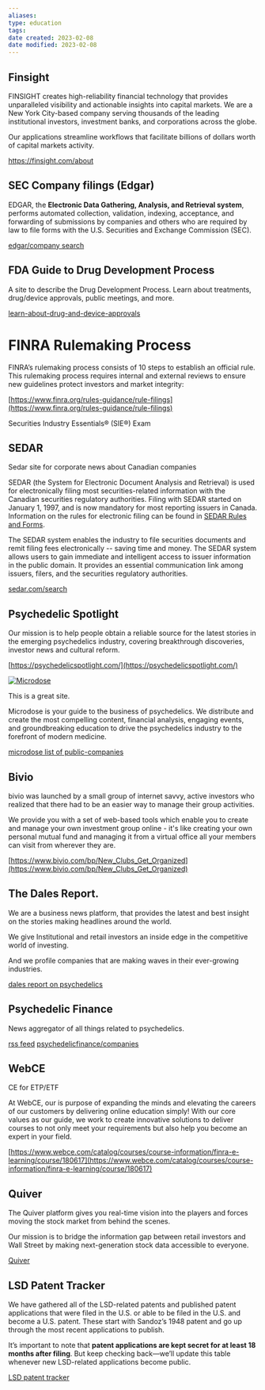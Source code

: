 ```yaml
---
aliases:
type: education
tags: 
date created: 2023-02-08
date modified: 2023-02-08
---
```


## Finsight

FINSIGHT creates high-reliability financial technology that provides unparalleled visibility and actionable insights into capital markets. We are a New York City-based company serving thousands of the leading institutional investors, investment banks, and corporations across the globe.

Our applications streamline workflows that facilitate billions of dollars worth of capital markets activity.

https://finsight.com/about


## SEC Company filings (Edgar)

EDGAR, the **Electronic Data Gathering, Analysis, and Retrieval system**, performs automated collection, validation, indexing, acceptance, and forwarding of submissions by companies and others who are required by law to file forms with the U.S. Securities and Exchange Commission (SEC).

[edgar/company search](https://www.sec.gov/edgar/searchedgar/companysearch.html)

## FDA Guide to Drug Development Process

A site to describe the Drug Development Process.  Learn about treatments, drug/device approvals, public meetings, and more.

[learn-about-drug-and-device-approvals](https://www.fda.gov/patients/learn-about-drug-and-device-approvals/drug-development-process)

# FINRA Rulemaking Process

FINRA’s rulemaking process consists of 10 steps to establish an official rule. This rulemaking process requires internal and external reviews to ensure new guidelines protect investors and market integrity:

[https://www.finra.org/rules-guidance/rule-filings](https://www.finra.org/rules-guidance/rule-filings)

Securities Industry Essentials® (SIE®) Exam

## SEDAR 

Sedar site for corporate news about Canadian companies

SEDAR (the System for Electronic Document Analysis and Retrieval) is used for electronically filing most securities-related information with the Canadian securities regulatory authorities. Filing with SEDAR started on January 1, 1997, and is now mandatory for most reporting issuers in Canada. Information on the rules for electronic filing can be found in [SEDAR Rules and Forms](https://www.sedar.com/sedar/sedar_rules_forms_en.htm).

The SEDAR system enables the industry to file securities documents and remit filing fees electronically -- saving time and money. The SEDAR system allows users to gain immediate and intelligent access to issuer information in the public domain. It provides an essential communication link among issuers, filers, and the securities regulatory authorities.

[sedar.com/search](https://www.sedar.com/search/search_en.htm)

## Psychedelic Spotlight

Our mission is to help people obtain a reliable source for the latest stories in the emerging psychedelics industry, covering breakthrough discoveries, investor news and cultural reform.

[https://psychedelicspotlight.com/](https://psychedelicspotlight.com/)

[![Microdose](https://eadn-wc01-4165600.nxedge.io/wp-content/uploads/2021/05/logo-web-light@125w.png)](https://microdose.buzz/)

This is a great site.

Microdose is your guide to the business of psychedelics. We distribute and create the most compelling content, financial analysis, engaging events, and groundbreaking education to drive the psychedelics industry to the forefront of modern medicine.

[microdose list of public-companies](https://microdose.buzz/psychedelic-companies/public-companies/)

## Bivio

bivio was launched by a small group of internet savvy, active investors who realized that there had to be an easier way to manage their group activities.

We provide you with a set of web-based tools which enable you to create and manage your own investment group online - it's like creating your own personal mutual fund and managing it from a virtual office all your members can visit from wherever they are.

[https://www.bivio.com/bp/New_Clubs_Get_Organized](https://www.bivio.com/bp/New_Clubs_Get_Organized)


## The Dales Report.

We are a business news platform, that provides the latest and best insight on the stories making headlines around the world.

We give Institutional and retail investors an inside edge in the competitive world of investing.

And we profile companies that are making waves in their ever-growing industries.

[dales report on psychedelics](https://thedalesreport.com/psychedelics/)


## Psychedelic Finance

News aggregator of all things related to psychedelics.

[rss feed](http://www.psychedelicfinance.com/articles/rss.xml)
[psychedelicfinance/companies](https://www.psychedelicfinance.com/companies)

## WebCE

CE for ETP/ETF

At WebCE, our is purpose of expanding the minds and elevating the careers of our customers by delivering online education simply! With our core values as our guide, we work to create innovative solutions to deliver courses to not only meet your requirements but also help you become an expert in your field.

[https://www.webce.com/catalog/courses/course-information/finra-e-learning/course/180617](https://www.webce.com/catalog/courses/course-information/finra-e-learning/course/180617)

## Quiver

The Quiver platform gives you real-time vision into the players and forces moving the stock market from behind the scenes.

Our mission is to bridge the information gap between retail investors and Wall Street by making next-generation stock data accessible to everyone.

[Quiver](https://www.quiverquant.com/?utm_medium=email&_hsmi=180565335&_hsenc=p2ANqtz-8rgYOZ5AmUAGQiUo3qECIp9cWkPR1c0YMxfA2L_DGKf8GyOxCWFJA_Bh-lGGh9m-YhFfLmJedMwZxV-plWTHJdGOYiSL-GLLKqEBucot1R5lNLkI4&utm_content=180565335&utm_source=hs_automation)

## LSD Patent Tracker

We have gathered all of the LSD-related patents and published patent applications that were filed in the U.S. or able to be filed in the U.S. and become a U.S. patent. These start with Sandoz’s 1948 patent and go up through the most recent applications to publish.

It’s important to note that **patent applications are kept secret for at least 18 months after filing**. But keep checking back—we’ll update this table whenever new LSD-related applications become public.

[LSD patent tracker](https://psilocybinalpha.com/data/lsd-patent-tracker)